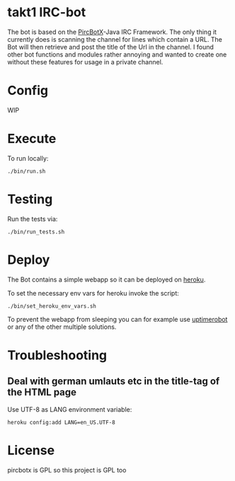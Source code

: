 # takt1 IRC-bot
The bot is based on the [PircBotX](https://code.google.com/p/pircbotx/)-Java IRC Framework. The only thing it currently does is scanning the channel for lines which contain a URL. The Bot will then retrieve and post the title of the Url in the channel. I found other bot functions and modules rather annoying and wanted to create one without these features for usage in a private channel.

# Config
WIP

# Execute
To run locally:

    ./bin/run.sh

# Testing
Run the tests via:

    ./bin/run_tests.sh

# Deploy
The Bot contains a simple webapp so it can be deployed on [heroku](https://heroku.com).

To set the necessary env vars for heroku invoke the script:

    ./bin/set_heroku_env_vars.sh

To prevent the webapp from sleeping you can for example use [uptimerobot](http://uptimerobot.com/) or any of the other multiple solutions.

# Troubleshooting
## Deal with german umlauts etc in the title-tag of the HTML page
Use UTF-8 as LANG environment variable:

    heroku config:add LANG=en_US.UTF-8

# License

pircbotx is GPL so this project is GPL too